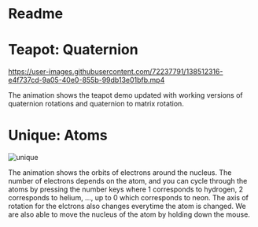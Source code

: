 # Readme

# Teapot: Quaternion
https://user-images.githubusercontent.com/72237791/138512316-e4f737cd-9a05-40e0-855b-99db13e01bfb.mp4

The animation shows the teapot demo updated with working versions of quaternion rotations and quaternion to matrix rotation.

# Unique: Atoms
![unique](https://user-images.githubusercontent.com/72237791/138512385-a6a2008e-6212-48a0-97f5-20695114be0e.gif)

The animation shows the orbits of electrons around the nucleus. The number of electrons depends on the atom, and you can cycle through the atoms by pressing the number keys where 1 corresponds to hydrogen, 2 corresponds to helium, ..., up to 0 which corresponds to neon. The axis of rotation for the elctrons also changes everytime the atom is changed. We are also able to move the nucleus of the atom by holding down the mouse.
